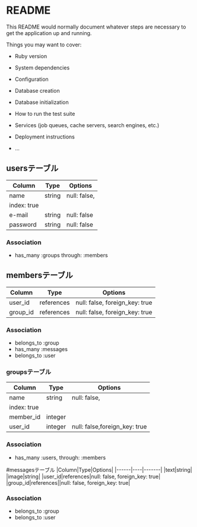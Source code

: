# README

This README would normally document whatever steps are necessary to get the
application up and running.

Things you may want to cover:

* Ruby version

* System dependencies

* Configuration

* Database creation

* Database initialization

* How to run the test suite

* Services (job queues, cache servers, search engines, etc.)

* Deployment instructions

* ...

## usersテーブル
|Column|Type|Options|
|------|----|-------|
|name|string|null: false, 
index: true|
|e-mail|string|null: false|
|password|string|null: false|

### Association
- has_many :groups through: :members

## membersテーブル
|Column|Type|Options|
|------|----|-------|
|user_id|references|null: false, foreign_key: true|
|group_id|references|null: false, foreign_key: true|

### Association
- belongs_to :group
- has_many :messages
- belongs_to :user

### groupsテーブル
|Column|Type|Options|
|------|----|-------|
|name|string|null: false,
index: true|
|member_id|integer||null: false, foreign_key: true|
|user_id|integer|null: false,foreign_key: true|

### Association
- has_many :users, through: :members

#messagesテーブル
|Column|Type|Options|
|------|----|-------|
|text|string|
|image|string|
|user_id|references|null: false, foreign_key: true|
|group_id|references||null: false, foreign_key: true|

### Association
- belongs_to :group
- belongs_to :user


